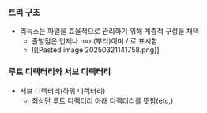 
### 트리 구조
- 리눅스는 파일을 효율적으로 관리하기 위해 계층적 구성을 채택
	- 출발점은 언제나 root(뿌리)이며 / 로 표시함
	- ![[Pasted image 20250321141758.png]]

### 루트 디렉터리와 서브 디렉터리
- 서브 디렉터리(하위 디렉터리)
	- 최상단 루트 디렉터리 아래 디렉터리를 뜻함(etc,)